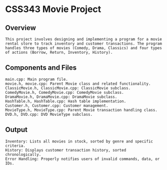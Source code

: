 # CSS343 Movie Project

## Overview
    This project involves designing and implementing a program for a movie rental store to track inventory and customer transactions. The program handles three types of movies (Comedy, Drama, Classics) and four types of actions (Borrow, Return, Inventory, History).

## Components and Files
    main.cpp: Main program file.
    movie.h, movie.cpp: Parent Movie class and related functionality.
    ClassicMovie.h, ClassicMovie.cpp: ClassicMovie subclass.
    ComedyMovie.h, ComedyMovie.cpp: ComedyMovie subclass.
    DramaMovie.h, DramaMovie.cpp: DramaMovie subclass.
    HashTable.h, HashTable.cpp: Hash table implementation.
    Customer.h, Customer.cpp: Customer management.
    MovieType.h, MovieType.cpp: Parent Movie transaction handling class.
    DVD.h, DVD.cpp: DVD MovieType subclass. 

## Output
    Inventory: Lists all movies in stock, sorted by genre and specific criteria.
    History: Displays customer transaction history, sorted chronologically.
    Error Handling: Properly notifies users of invalid commands, data, or IDs.
